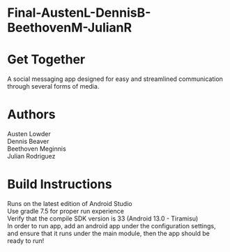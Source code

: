 # Final-AustenL-DennisB-BeethovenM-JulianR

# Get Together
A social messaging app designed for easy and streamlined communication through several forms of media.

# Authors
Austen Lowder\
Dennis Beaver\
Beethoven Meginnis\
Julian Rodriguez

# Build Instructions
Runs on the latest edition of Android Studio\
Use gradle 7.5 for proper run experience\
Verify that the compile SDK version is 33 (Android 13.0 - Tiramisu)\
In order to run app, add an android app under the configuration settings, and ensure that it runs under the main module, then the app should be ready to run!
